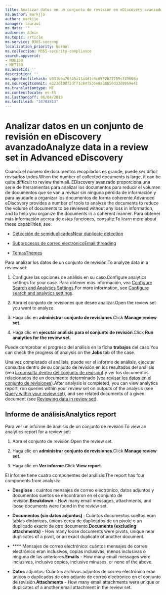 ```yaml
---
title: Analizar datos en un conjunto de revisión en eDiscovery avanzado
ms.author: markjjo
author: markjjo
manager: laurawi
ms.date: ''
audience: Admin
ms.topic: article
ms.service: O365-seccomp
localization_priority: Normal
ms.collection: M365-security-compliance
search.appverid:
- MOE150
- MET150
ms.assetid: ''
description: ''
ms.openlocfilehash: b331bba76f45a11a4d1c8c0552b27759cf49608a
ms.sourcegitcommit: e323610df2df71c84f536e8a38650d33d8069e41
ms.translationtype: MT
ms.contentlocale: es-ES
ms.lasthandoff: 06/04/2019
ms.locfileid: "34703813"
---
```

# <a name="analyze-data-in-a-review-set-in-advanced-ediscovery"></a><span data-ttu-id="e0205-102">Analizar datos en un conjunto de revisión en eDiscovery avanzado</span><span class="sxs-lookup"><span data-stu-id="e0205-102">Analyze data in a review set in Advanced eDiscovery</span></span>

<span data-ttu-id="e0205-103">Cuando el número de documentos recopilados es grande, puede ser difícil revisarlos todos.</span><span class="sxs-lookup"><span data-stu-id="e0205-103">When the number of collected documents is large, it can be quite difficult to review them all.</span></span> <span data-ttu-id="e0205-104">EDiscovery avanzado proporciona una serie de herramientas para analizar los documentos para reducir el volumen de documentos que se van a revisar sin ninguna pérdida de información y para ayudarle a organizar los documentos de forma coherente.</span><span class="sxs-lookup"><span data-stu-id="e0205-104">Advanced eDiscovery provides a number of tools to analyze the documents to reduce the volume of documents to be reviewed without any loss in information, and to help you organize the documents in a coherent manner.</span></span> <span data-ttu-id="e0205-105">Para obtener más información acerca de estas funciones, consulte:</span><span class="sxs-lookup"><span data-stu-id="e0205-105">To learn more about these capabilities, see:</span></span>

- [<span data-ttu-id="e0205-106">Detección de semiduplicados</span><span class="sxs-lookup"><span data-stu-id="e0205-106">Near duplicate detection</span></span>](near-duplicates.md)

- [<span data-ttu-id="e0205-107">Subprocesos de correo electrónico</span><span class="sxs-lookup"><span data-stu-id="e0205-107">Email threading</span></span>](email-threading.md)

- [<span data-ttu-id="e0205-108">Temas</span><span class="sxs-lookup"><span data-stu-id="e0205-108">Themes</span></span>](themes.md)

<span data-ttu-id="e0205-109">Para analizar los datos de un conjunto de revisión:</span><span class="sxs-lookup"><span data-stu-id="e0205-109">To analyze data in a review set:</span></span>

1. <span data-ttu-id="e0205-110">Configure las opciones de análisis en su caso.</span><span class="sxs-lookup"><span data-stu-id="e0205-110">Configure analytics settings for your case.</span></span> <span data-ttu-id="e0205-111">Para obtener más información, vea [Configure Search and Analytics Settings](configure-search-analytics-settings.md).</span><span class="sxs-lookup"><span data-stu-id="e0205-111">For more information, see [Configure search and analytics settings](configure-search-analytics-settings.md).</span></span>

2. <span data-ttu-id="e0205-112">Abra el conjunto de revisiones que desee analizar.</span><span class="sxs-lookup"><span data-stu-id="e0205-112">Open the review set you want to analyze.</span></span>

3. <span data-ttu-id="e0205-113">Haga clic en **administrar conjunto de revisiones**.</span><span class="sxs-lookup"><span data-stu-id="e0205-113">Click **Manage review set**.</span></span>

4. <span data-ttu-id="e0205-114">Haga clic en **ejecutar análisis para el conjunto de revisión**.</span><span class="sxs-lookup"><span data-stu-id="e0205-114">Click **Run analytics for the review set**.</span></span>

<span data-ttu-id="e0205-115">Puede comprobar el progreso del análisis en la ficha **trabajos** del caso.</span><span class="sxs-lookup"><span data-stu-id="e0205-115">You can check the progress of analysis on the **Jobs** tab of the case.</span></span>

 <span data-ttu-id="e0205-116">Una vez completado el análisis, puede ver el informe de análisis, ejecutar consultas dentro de su conjunto de revisión en los resultados del análisis (vea [la consulta dentro del conjunto de revisión](review-set-search.md)) y ver los documentos relacionados de un documento determinado (vea [revisar los datos en el conjunto de revisiones](reviewing-data-in-review-set.md)).</span><span class="sxs-lookup"><span data-stu-id="e0205-116">After analysis is completed, you can view analytics report, run queries within your review set on outputs of the analysis (see [Query within your review set](review-set-search.md)), and see related documents of a given document (see [Reviewing data in review set](reviewing-data-in-review-set.md)).</span></span>

## <a name="analytics-report"></a><span data-ttu-id="e0205-117">Informe de análisis</span><span class="sxs-lookup"><span data-stu-id="e0205-117">Analytics report</span></span>

<span data-ttu-id="e0205-118">Para ver un informe de análisis de un conjunto de revisión:</span><span class="sxs-lookup"><span data-stu-id="e0205-118">To view an analytics report for a review set:</span></span>

1. <span data-ttu-id="e0205-119">Abra el conjunto de revisión.</span><span class="sxs-lookup"><span data-stu-id="e0205-119">Open the review set.</span></span>

2. <span data-ttu-id="e0205-120">Haga clic en **administrar conjunto de revisiones**.</span><span class="sxs-lookup"><span data-stu-id="e0205-120">Click **Manage review set**.</span></span>

3. <span data-ttu-id="e0205-121">Haga clic en **Ver informe**.</span><span class="sxs-lookup"><span data-stu-id="e0205-121">Click **View report**.</span></span>

<span data-ttu-id="e0205-122">El informe tiene cuatro componentes del análisis:</span><span class="sxs-lookup"><span data-stu-id="e0205-122">The report has four components from analysis:</span></span>

- <span data-ttu-id="e0205-123">**Desglose** : cuántos mensajes de correo electrónico, datos adjuntos y documentos sueltos se encontraron en el conjunto de revisión.</span><span class="sxs-lookup"><span data-stu-id="e0205-123">**Breakdown** - How many email messages, attachments, and loose documents were found in the review set.</span></span>

- <span data-ttu-id="e0205-124">**Documentos (sin datos adjuntos)** : Cuántos documentos sueltos eran tablas dinámicas, únicas cerca de duplicados de un pivote o un duplicado exacto de otro documento.</span><span class="sxs-lookup"><span data-stu-id="e0205-124">**Documents (excluding attachments)** - How many loose documents were pivots, unique near duplicates of a pivot, or an exact duplicate of another document.</span></span>

- <span data-ttu-id="e0205-125">\*\*\*\* Mensajes de correo electrónico: cuántos mensajes de correo electrónico eran inclusivos, copias inclusivas, menos inclusivas o ninguna de las anteriores.</span><span class="sxs-lookup"><span data-stu-id="e0205-125">**Emails** - How many email messages were inclusives, inclusive copies, inclusive minuses, or none of the above.</span></span>

- <span data-ttu-id="e0205-126">**Datos** adjuntos: Cuántos archivos adjuntos de correo electrónico eran únicos o duplicados de otro adjunto de correo electrónico en el conjunto de revisión.</span><span class="sxs-lookup"><span data-stu-id="e0205-126">**Attachments** - How many email attachments were unique or duplicates of a another email attachment in the review set.</span></span>